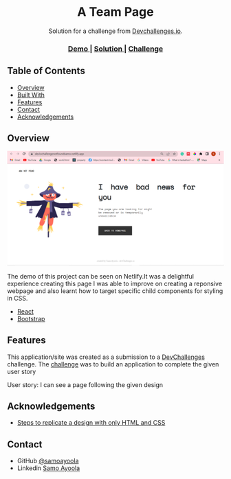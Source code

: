 <!-- Please update value in the {}  -->

<h1 align="center">A Team Page</h1>

<div align="center">
   Solution for a challenge from  <a href="http://devchallenges.io" target="_blank">Devchallenges.io</a>.
</div>

<div align="center">
  <h3>
    <a href="https://6290e96578baf500584ef76d--deviochallengenotfoundsamo.netlify.app/">
      Demo
    </a>
    <span> | </span>
    <a href="https://devchallenges.io/solutions/nMuraRYrvl7ZAf4V8Fgv">
      Solution
    </a>
    <span> | </span>
    <a href="https://devchallenges.io/challenges/wBunSb7FPrIepJZAg0sY">
      Challenge
    </a>
  </h3>
</div>

<!-- TABLE OF CONTENTS -->

## Table of Contents

- [Overview](#overview)
- [Built With](#built-with)
- [Features](#features)
- [Contact](#contact)
- [Acknowledgements](#acknowledgements)

<!-- OVERVIEW -->

## Overview

![screenshot](https://github.com/ayoolasamo/not_found/blob/master/Capture.PNG)

The demo of this project can be seen on Netlify.It was a delightful experience creating this page I was able to improve on creating a reponsive webpage and also learnt how to target specific child components for styling in CSS.
<!-- This section should list any major frameworks that you built your project using. Here are a few examples.-->

- [React](https://reactjs.org/)
- [Bootstrap](https://getbootstrap.com/)

## Features

<!-- List the features of your application or follow the template. Don't share the figma file here :) -->

This application/site was created as a submission to a [DevChallenges](https://devchallenges.io/challenges) challenge. The [challenge](https://devchallenges.io/challenges/hhmesazsqgKXrTkYkt0U) was to build an application to complete the given user story

User story: I can see a page following the given design


## Acknowledgements

<!-- This section should list any articles or add-ons/plugins that helps you to complete the project. This is optional but it will help you in the future. For exmpale -->

- [Steps to replicate a design with only HTML and CSS](https://devchallenges-blogs.web.app/how-to-replicate-design/)


## Contact
- GitHub [@samoayoola](https://{github.com/samoayoola})
- Linkedin [Samo Ayoola](https://www.linkedin.com/in/ayoolasamo/)

